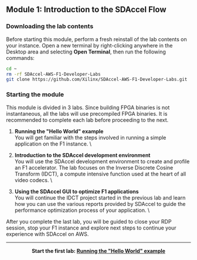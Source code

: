 ## Module 1: Introduction to the SDAccel Flow


### Downloading the lab contents

Before starting this module, perform a fresh reinstall of the lab contents on your instance. Open a new terminal by right-clicking anywhere in the Desktop area and selecting **Open Terminal**, then run the following commands:

```bash  
cd ~
rm -rf SDAccel-AWS-F1-Developer-Labs
git clone https://github.com/Xilinx/SDAccel-AWS-F1-Developer-Labs.git
```

### Starting the module

This module is divided in 3 labs. Since building FPGA binaries is not instantaneous, all the labs will use precompiled FPGA binaries. It is recommended to complete each lab before proceeding to the next.

1. **Running the "Hello World" example** \
You will get familiar with the steps involved in running a simple application on the F1 instance. \

1. **Introduction to the SDAccel development environment** \
You will use the SDAccel development environment to create and profile an F1 accelerator. The lab focuses on the Inverse Discrete Cosine Transform (IDCT), a compute intensive function used at the heart of all video codecs. \

1. **Using the SDAccel GUI to optimize F1 applications** \
You will continue the IDCT project started in the previous lab and learn how you can use the various reports provided by SDAccel to guide the performance optimization process of your application. \

After you complete the last lab, you will be guided to close your RDP session, stop your F1 instance and explore next steps to continue your experience with SDAccel on AWS. 

---------------------------------------

<p align="center"><b>
Start the first lab: <a href="lab_01_helloworld.md">Running the "Hello World" example</a>
</b></p>
